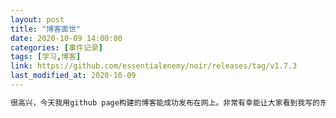 ```yaml
---
layout: post
title: "博客面世"
date: 2020-10-09 14:00:00
categories: [事件记录]
tags: [学习,博客]
link: https://github.com/essentialenemy/noir/releases/tag/v1.7.3
last_modified_at: 2020-10-09
---
```


```markdown
很高兴，今天我用github page构建的博客能成功发布在网上。非常有幸能让大家看到我写的东西
```